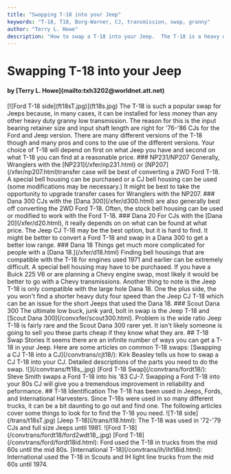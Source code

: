 ```yaml
---
title: "Swapping T-18 into your Jeep"
keywords: "T-18, T18, Borg-Warner, CJ, transmission, swap, granny"
author: "Terry L. Howe"
description: "How to swap a T-18 into your Jeep.  The T-18 is a heavy duty, granny low, four speed manual transmission."
---
```


# Swapping T-18 into your Jeep
<H4>by [Terry L. Howe](mailto:txh3202@worldnet.att.net)</H4>
[![Ford T-18 side](ft18sT.jpg)](ft18s.jpg)
The T-18 is such a popular swap for Jeeps because, in many cases, it
can be installed for less money than any other heavy duty granny low
transmission.  The reason for this is the input bearing retainer size
and input shaft length are right for '76-'86 CJs for the Ford and
Jeep version.  There are many different versions of the T-18 though
and many pros and cons to the use of the different versions.  Your
choice of T-18 will depend on first on what Jeep you have and second
on what T-18 you can find at a reasonable price.
### NP231/NP207
Generally, Wranglers with the
[NP231](/xfer/np231.html) or
[NP207](/xfer/np207.html)transfer case will be
best of converting a 2WD Ford T-18.  A special bell housing can be
purchased or a CJ bell housing can be used (some modifications may
be necessary.)  It might be best to take the opportunity to upgrade
transfer cases for Wranglers with the NP207.
### Dana 300
CJs with the [Dana 300](/xfer/d300.html)
are also generally best off converting the 2WD Ford T-18.  Often,
the stock bell housing can be used or modified to work with the
Ford T-18.
### Dana 20
For CJs with the [Dana 20](/xfer/d20.html),
it really depends on on what can be found at what price.  The
Jeep CJ T-18 may be the best option, but it is hard to find.
It might be better to convert a Ford T-18 and swap in a Dana
300 to get a better low range.
### Dana 18
Things get much more complicated for people with a
[Dana 18.](/xfer/d18.html)
Finding bell housings that are compatible with the T-18 for
engines used 1971 and earlier can be extremely difficult.
A special bell housing may have to be purchased.  If you have
a Buick 225 V6 or are planning a Chevy engine swap, most likely
it would be better to go with a Chevy transmissions.
Another thing to note is the Jeep T-18 is only compatible with
the large hole Dana 18.  One the plus side, the you won't find
a shorter heavy duty four speed than the Jeep CJ T-18 which can
be an issue for the short Jeeps that used the Dana 18.
### Scout Dana 300
The ultimate low buck, junk yard, bolt in swap is the Jeep T-18
and [Scout Dana 300](/convxfer/scout300.html).
Problem is the wide ratio Jeep T-18 is fairly rare and the Scout
Dana 300 rarer yet.  It isn't likely someone is going to sell you
these parts cheap if they know what they are.
## T-18 Swap Stories
It seems there are an infinite number of ways you can get a T-18
in your Jeep.  Here are some articles on common T-18 swaps:
[Swapping a CJ T-18 into a CJ](/convtrans/cjt18/):
Kirk Beasley tells us how to swap a CJ T-18 into your CJ.
Detailed descriptions of the parts you need to do the swap.
![](/convtrans/ft18s_.jpg)
[Ford T-18 Swap](/convtrans/fordt18/):
Steve Smith swaps a Ford T-18 into
his '83 CJ-7.  Swapping a Ford T-18 into your 80s CJ will give
you a tremendous improvement in reliability and peformance.
## T-18 Identification
The T-18 has been used in Jeeps, Fords, and International
Harvesters.  Since T-18s were used in so many different trucks,
it can be a bit daunting to go out and find one.  The following
articles cover some things to look for to find the T-18 you need.
![T-18 side](/trans/t18sT.jpg)
[Jeep T-18](/trans/t18.html):
The T-18 was used in '72-'79 CJs and full size Jeeps until
1981.
![Ford T-18](/convtrans/fordt18/ford2wdt18_.jpg)
[Ford T-18](/convtrans/ford/fordt18id.html):
Ford used the T-18 in trucks from the mid 60s until the mid 80s.
[International T-18](/convtrans/ih/iht18id.html):
International used the T-18 in Scouts and IH light line trucks from
the mid 60s until 1974.